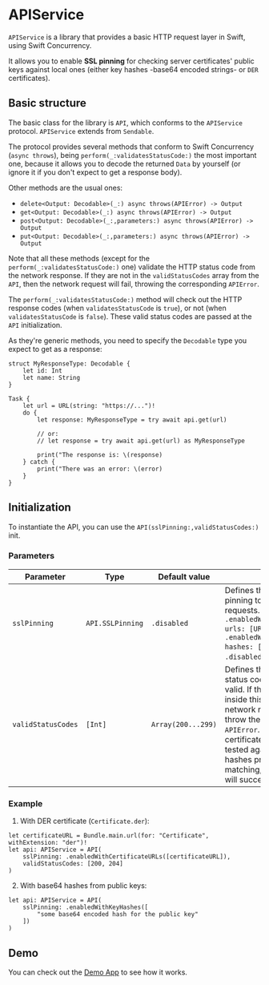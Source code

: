 # APIService

`APIService` is a library that provides a basic HTTP request layer in Swift, using Swift Concurrency.

It allows you to enable **SSL pinning** for checking server certificates' public keys against local ones (either key hashes -base64 encoded strings- or `DER` certificates).

## Basic structure

The basic class for the library is `API`, which conforms to the `APIService` protocol. `APIService` extends from `Sendable`.

The protocol provides several methods that conform to Swift Concurrency (`async throws`), being `perform(_:validatesStatusCode:)` the most important one, because it allows you to decode the returned `Data` by yourself (or ignore it if you don't expect to get a response body).

Other methods are the usual ones:

- `delete<Output: Decodable>(_:) async throws(APIError) -> Output`
- `get<Output: Decodable>(_:) async throws(APIError) -> Output`
- `post<Output: Decodable>(_:,parameters:) async throws(APIError) -> Output`
- `put<Output: Decodable>(_:,parameters:) async throws(APIError) -> Output`

Note that all these methods (except for the `perform(_:validatesStatusCode:)` one) validate the HTTP status code from the network response. If they are not in the `validStatusCodes` array from the `API`, then the network request will fail, throwing the corresponding `APIError`.

The `perform(_:validatesStatusCode:)` method will check out the HTTP response codes (when `validatesStatusCode` is `true`), or not (when `validatesStatusCode` is `false`). These valid status codes are passed at the `API` initialization.

As they're generic methods, you need to specify the `Decodable` type you expect to get as a response:

```
struct MyResponseType: Decodable {
    let id: Int
    let name: String
}

Task {
    let url = URL(string: "https://...")!
    do {
        let response: MyResponseType = try await api.get(url)

        // or:
        // let response = try await api.get(url) as MyResponseType

        print("The response is: \(response)
    } catch {
        print("There was an error: \(error)
    }
}
```

## Initialization

To instantiate the API, you can use the `API(sslPinning:,validStatusCodes:)` init.

### Parameters

| Parameter | Type | Default value | Description |
| --- | --- | --- | --- |
| `sslPinning` | `API.SSLPinning` | `.disabled` | Defines the type of SSL pinning to be used in network requests. Possible values are `.enabledWithCertificateURLs(_ urls: [URL])`, `.enabledWithKeyHashes(_ hashes: [String])` and `.disabled`. |
| `validStatusCodes` | `[Int]` | `Array(200...299)` | Defines the HTTP response status codes to be considered valid. If the status code is not inside this array, then the network request will fail and throw the corresponding `APIError`. Note that cerver certificates' public keys will be tested against all public keys or hashes provided. If there's one matching, the network request will succeed, or fail otherwise. |

### Example

1) With DER certificate (`Certificate.der`):

```
let certificateURL = Bundle.main.url(for: "Certificate", withExtension: "der")!
let api: APIService = API(
    sslPinning: .enabledWithCertificateURLs([certificateURL]),
    validStatusCodes: [200, 204]
)
```

2) With base64 hashes from public keys:

```
let api: APIService = API(
    sslPinning: .enabledWithKeyHashes([
        "some base64 encoded hash for the public key"
    ])
)
```

## Demo
You can check out the [Demo App](https://github.com/alejandroivan/APIServiceExample) to see how it works.